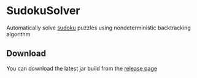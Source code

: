 # SudokuSolver

Automatically solve [sudoku](https://en.wikipedia.org/wiki/Sudoku "Wikipedia") puzzles using nondeterministic backtracking algorithm

## Download

You can download the latest jar build from the [release 
page](https://github.com/Scriptim/Sudoku-Solver/releases/latest "GitHub release page")
